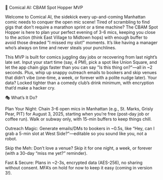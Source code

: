 🎤 Comical AI: CBAM Spot Hopper MVP

Welcome to Comical AI, the sidekick every up-and-coming Manhattan comic needs to conquer the open mic scene! Tired of scrambling to find gigs that don’t require a marathon sprint or a time machine? The CBAM Spot Hopper is here to plan your perfect evening of 3-6 mics, keeping you close to the action (think East Village to Midtown hops) with enough buffer to avoid those dreaded "I missed my slot!" moments. It’s like having a manager who’s always on time and never steals your punchlines.

This MVP is built for comics juggling day jobs or recovering from last night’s late set. Input your start time (say, 4 PM), pick a spot like Union Square, and let the app chain gigs faster than you can say "Is this thing on?"—all in ~2 seconds. Plus, whip up snappy outreach emails to bookers and skip venues that didn’t vibe (one-time, a week, or forever with a polite nudge later). Your data? Locked tighter than a comedy club’s drink minimum, with encryption that’d make a hacker cry.

🎭 What’s It Do?





Plan Your Night: Chain 3-6 open mics in Manhattan (e.g., St. Marks, Grisly Pear, PIT) for August 3, 2025, starting when you’re free (post-day job or coffee run). Walk or subway only, with 15-min buffers to keep things chill.



Outreach Magic: Generate emails/DMs to bookers in ~0.5s, like “Hey, can I grab a 5-min slot at West Side?”—editable so you sound like you, not a robot.



Skip the Meh: Don’t love a venue? Skip it for one night, a week, or forever (with a 30-day “miss me yet?” reminder).



Fast & Secure: Plans in ~2-3s, encrypted data (AES-256), no sharing without consent. MFA’s on hold for now to keep it easy (coming in version 3!).
